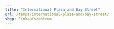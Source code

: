 ```yaml
---
title: "International Plaza and Bay Street"
url: /tampa/international-plaza-and-bay-street/
shop: Einkaufszentrum
---
```

